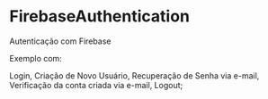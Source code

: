 # FirebaseAuthentication
Autenticação com Firebase

Exemplo com:

Login, Criação de Novo Usuário, Recuperação de Senha via e-mail, Verificação da conta criada via e-mail, Logout;

